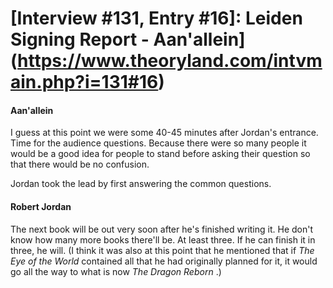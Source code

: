 # [Interview #131, Entry #16]: Leiden Signing Report - Aan'allein](https://www.theoryland.com/intvmain.php?i=131#16)

#### Aan'allein

I guess at this point we were some 40-45 minutes after Jordan's entrance. Time for the audience questions. Because there were so many people it would be a good idea for people to stand before asking their question so that there would be no confusion.

Jordan took the lead by first answering the common questions.

#### Robert Jordan

The next book will be out very soon after he's finished writing it. He don't know how many more books there'll be. At least three. If he can finish it in three, he will. (I think it was also at this point that he mentioned that if
*The Eye of the World*
contained all that he had originally planned for it, it would go all the way to what is now
*The Dragon Reborn*
.)

